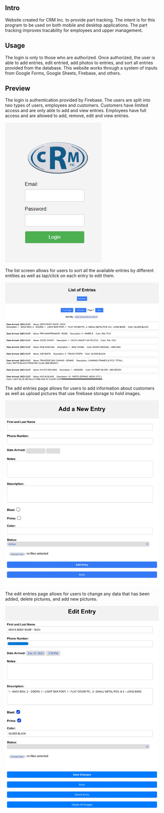 ## Intro

Website created for CRM Inc. to provide part tracking. The intent is for this program to be used on both mobile and desktop applications. The part tracking improves tracability for employees and upper management.

## Usage

The login is only to those who are authorized. Once authorized, the user is able to add entries, edit entried, add photos to entries, and sort all entries provided from the database. This website works through a system of inputs from Google Forms, Google Sheets, Firebase, and others.

## Preview

The login is authentication provided by Firebase. The users are split into two types of users, employees and customers. Customers have limited access and are only able to add and view entries. Employees have full access and are allowed to add, remove, edit and view entries. 

![Login](imgs/Login.png)

The list screen allows for users to sort all the available entries by different entities as well as tap/click on each entry to edit them.

![List of Entries](<imgs/List of Entries.png>)

The add entries page allows for users to add information about customers as well as upload pictures that use firebase storage to hold images.

![Add](imgs/Add.jpg)

The edit entries page allows for users to change any data that has been added, delete pictures, and add new pictures.

![Edit](imgs/Edit.jpg)
